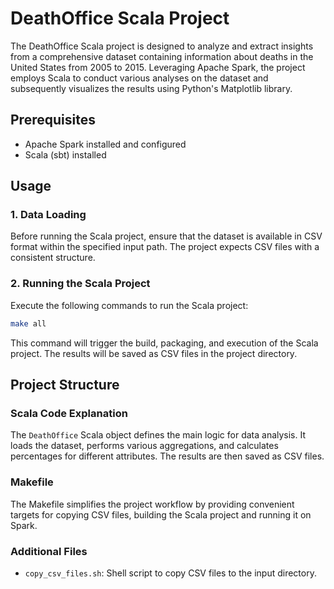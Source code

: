# DeathOffice Scala Project

The DeathOffice Scala project is designed to analyze and extract insights from a comprehensive dataset containing information about deaths in the United States from 2005 to 2015. Leveraging Apache Spark, the project employs Scala to conduct various analyses on the dataset and subsequently visualizes the results using Python's Matplotlib library.

## Prerequisites
- Apache Spark installed and configured
- Scala (sbt) installed

## Usage

### 1. Data Loading
Before running the Scala project, ensure that the dataset is available in CSV format within the specified input path. The project expects CSV files with a consistent structure.

### 2. Running the Scala Project
Execute the following commands to run the Scala project:

```bash
make all
```

This command will trigger the build, packaging, and execution of the Scala project. The results will be saved as CSV files in the project directory.

## Project Structure

### Scala Code Explanation

The `DeathOffice` Scala object defines the main logic for data analysis. It loads the dataset, performs various aggregations, and calculates percentages for different attributes. The results are then saved as CSV files.

### Makefile

The Makefile simplifies the project workflow by providing convenient targets for copying CSV files, building the Scala project and running it on Spark.

### Additional Files

- `copy_csv_files.sh`: Shell script to copy CSV files to the input directory.

